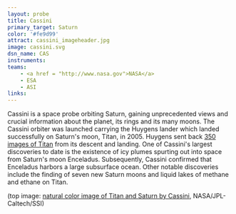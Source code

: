 ```yaml
---
layout: probe
title: Cassini
primary_target: Saturn
color: '#fe9d99'
attract: cassini_imageheader.jpg
image: cassini.svg
dsn_name: CAS
instruments:
teams:
    - <a href = "http://www.nasa.gov">NASA</a>
    - ESA
    - ASI
links:
---
```

Cassini is a space probe orbiting Saturn, gaining unprecedented views and crucial information about the planet, its rings and its many moons. The Cassini orbiter was launched carrying the Huygens lander which landed successfully on Saturn's moon, Titan, in 2005. Huygens sent back <a href="http://esamultimedia.esa.int/docs/titanraw/index.htm">350 images of Titan</a> from its descent and landing. One of Cassini's largest discoveries to date is the existence of icy plumes spurting out into space from Saturn's moon Enceladus. Subsequently, Cassini confirmed that Enceladus harbors a large subsurface ocean. Other notable discoveries include the finding of seven new Saturn moons and liquid lakes of methane and ethane on Titan.

<div class="caption">(top image: <a href="http://www.nasa.gov/mission_pages/cassini/multimedia/pia14922.html">natural color image of Titan and Saturn by Cassini</a>, NASA/JPL-Caltech/SSI)</div>
